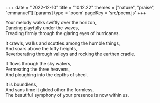 +++
date = "2022-12-10"
title = "10.12.22"
themes = ["nature", "praise", "emmanuel"]
[params]
  type = 'poem'
  pageKey = 'src/poem.js'
+++

Your melody walks swiftly over the horizon,  
Dancing playfully under the waves,  
Treading firmly through the glaring eyes of hurricanes.  
  
It crawls, walks and scuttles among the humble things,  
And soars above the lofty heights,  
Reverberating through valleys and rocking the earthen cradle.  
  
It flows through the sky waters,  
Permeating the three heavens,  
And ploughing into the depths of sheol.  
  
It is boundless,  
And sans time it glided other the formless,  
The beautiful symphony of your presence is now within us.
